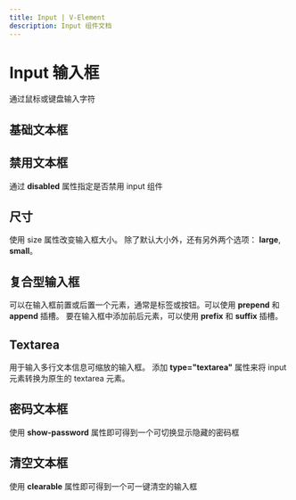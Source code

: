 ```yaml
---
title: Input | V-Element
description: Input 组件文档
---
```


# Input 输入框
通过鼠标或键盘输入字符

## 基础文本框

<preview path="../demo/Input/Basic.vue" title="基础文本框" description="Input 基础文本框"></preview>

## 禁用文本框

通过 **disabled** 属性指定是否禁用 input 组件


<preview path="../demo/Input/Disable.vue" title="禁用文本框" description="Input 禁用文本框"></preview>

## 尺寸
使用 size 属性改变输入框大小。 除了默认大小外，还有另外两个选项： **large**, **small**。

<preview path="../demo/Input/Size.vue" title="不同尺寸文本框" description="不同尺寸文本框"></preview>


## 复合型输入框

可以在输入框前置或后置一个元素，通常是标签或按钮。可以使用 **prepend** 和 **append** 插槽。
要在输入框中添加前后元素，可以使用 **prefix** 和 **suffix** 插槽。

<preview path="../demo/Input/Combo.vue" title="复合型输入框" description="Input 复合型输入框"></preview>

## Textarea

用于输入多行文本信息可缩放的输入框。 添加 **type="textarea"** 属性来将 input 元素转换为原生的 textarea 元素。

<preview path="../demo/Input/Textarea.vue" title="Textarea" description="Textarea"></preview>

## 密码文本框

使用 **show-password** 属性即可得到一个可切换显示隐藏的密码框

<preview path="../demo/Input/Password.vue" title="密码文本框" description="Input 密码文本框"></preview>

## 清空文本框

使用 **clearable** 属性即可得到一个可一键清空的输入框


<preview path="../demo/Input/Clear.vue" title="清空文本框" description="Input 清空文本框"></preview>
